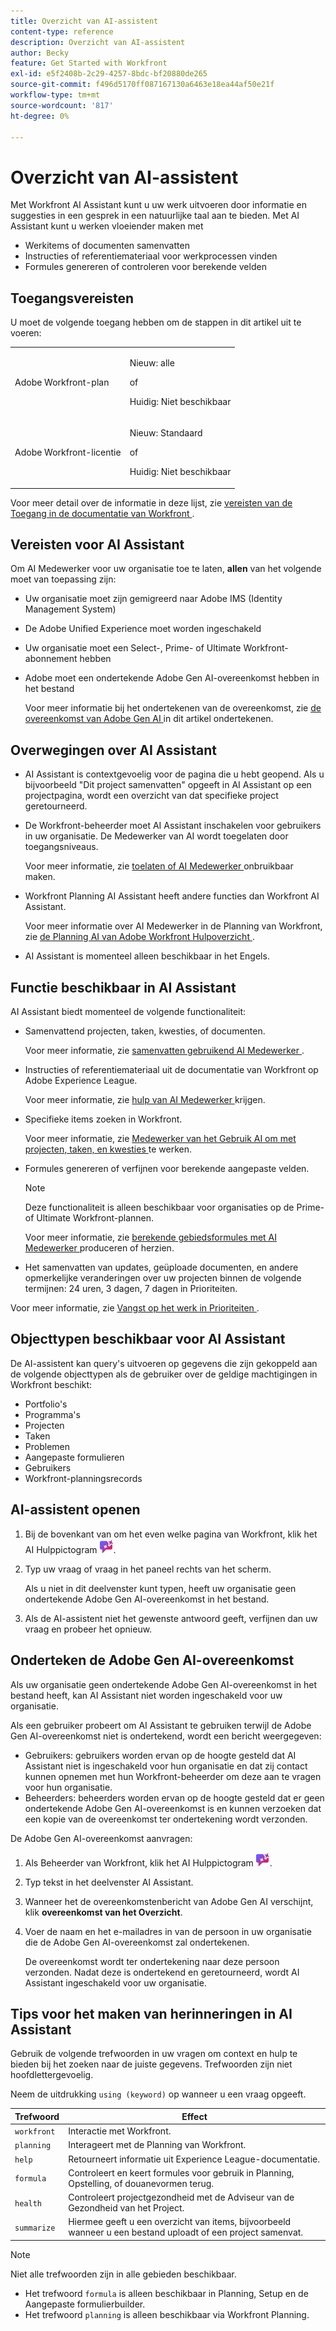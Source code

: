```yaml
---
title: Overzicht van AI-assistent
content-type: reference
description: Overzicht van AI-assistent
author: Becky
feature: Get Started with Workfront
exl-id: e5f2408b-2c29-4257-8bdc-bf20880de265
source-git-commit: f496d5170ff087167130a6463e18ea44af50e21f
workflow-type: tm+mt
source-wordcount: '817'
ht-degree: 0%

---
```


# Overzicht van AI-assistent

Met Workfront AI Assistant kunt u uw werk uitvoeren door informatie en suggesties in een gesprek in een natuurlijke taal aan te bieden. Met AI Assistant kunt u werken vloeiender maken met

* Werkitems of documenten samenvatten
* Instructies of referentiemateriaal voor werkprocessen vinden
* Formules genereren of controleren voor berekende velden

## Toegangsvereisten

U moet de volgende toegang hebben om de stappen in dit artikel uit te voeren:

<table style="table-layout:auto"> 
 <col> 
 <col> 
 <tbody> 
  <tr> 
   <td role="rowheader">Adobe Workfront-plan</td> 
   <td><p>Nieuw: alle</p>
       <p>of</p>
       <p>Huidig: Niet beschikbaar</p></td>
  </tr> 
  <tr> 
   <td role="rowheader">Adobe Workfront-licentie</td> 
   <td><p>Nieuw: Standaard</p>
       <p>of</p>
       <p>Huidig: Niet beschikbaar</p></td>
  </tr> 
 </tbody> 
</table>

Voor meer detail over de informatie in deze lijst, zie [ vereisten van de Toegang in de documentatie van Workfront ](/help/quicksilver/administration-and-setup/add-users/access-levels-and-object-permissions/access-level-requirements-in-documentation.md).

## Vereisten voor AI Assistant

Om AI Medewerker voor uw organisatie toe te laten, **allen** van het volgende moet van toepassing zijn:

* Uw organisatie moet zijn gemigreerd naar Adobe IMS (Identity Management System)
* De Adobe Unified Experience moet worden ingeschakeld
* Uw organisatie moet een Select-, Prime- of Ultimate Workfront-abonnement hebben
* Adobe moet een ondertekende Adobe Gen AI-overeenkomst hebben in het bestand

  Voor meer informatie bij het ondertekenen van de overeenkomst, zie [ de overeenkomst van Adobe Gen AI ](/help/quicksilver/workfront-basics/ai-assistant/ai-assistant-overview.md#sign-the-adobe-gen-ai-agreement) in dit artikel ondertekenen.

## Overwegingen over AI Assistant

* AI Assistant is contextgevoelig voor de pagina die u hebt geopend. Als u bijvoorbeeld &quot;Dit project samenvatten&quot; opgeeft in AI Assistant op een projectpagina, wordt een overzicht van dat specifieke project geretourneerd.
* De Workfront-beheerder moet AI Assistant inschakelen voor gebruikers in uw organisatie. De Medewerker van AI wordt toegelaten door toegangsniveaus.

  Voor meer informatie, zie [ toelaten of AI Medewerker ](/help/quicksilver/workfront-basics/ai-assistant/enable-or-disable-assistant.md) onbruikbaar maken.

* Workfront Planning AI Assistant heeft andere functies dan Workfront AI Assistant.

  Voor meer informatie over AI Medewerker in de Planning van Workfront, zie [ de Planning AI van Adobe Workfront Hulpoverzicht ](/help/quicksilver/planning/general/planning-ai-assistant-overview.md).

* AI Assistant is momenteel alleen beschikbaar in het Engels.


## Functie beschikbaar in AI Assistant

AI Assistant biedt momenteel de volgende functionaliteit:

* Samenvattend projecten, taken, kwesties, of documenten.

  Voor meer informatie, zie [ samenvatten gebruikend AI Medewerker ](/help/quicksilver/workfront-basics/ai-assistant/summarize-this.md).

* Instructies of referentiemateriaal uit de documentatie van Workfront op Adobe Experience League.

  Voor meer informatie, zie [ hulp van AI Medewerker ](/help/quicksilver/workfront-basics/ai-assistant/use-ai-to-retrieve-instructions.md) krijgen.

* Specifieke items zoeken in Workfront.

  Voor meer informatie, zie [ Medewerker van het Gebruik AI om met projecten, taken, en kwesties ](/help/quicksilver/workfront-basics/ai-assistant/work-with-pti-through-ai-assisant.md) te werken.

* Formules genereren of verfijnen voor berekende aangepaste velden.

  >[!NOTE]
  >
  >Deze functionaliteit is alleen beschikbaar voor organisaties op de Prime- of Ultimate Workfront-plannen.

  Voor meer informatie, zie [ berekende gebiedsformules met AI Medewerker ](/help/quicksilver/workfront-basics/ai-assistant/use-ai-assistant-to-check-formulas.md) produceren of herzien.

* Het samenvatten van updates, geüploade documenten, en andere opmerkelijke veranderingen over uw projecten binnen de volgende termijnen: 24 uren, 3 dagen, 7 dagen in Prioriteiten.

Voor meer informatie, zie [ Vangst op het werk in Prioriteiten ](/help/quicksilver/workfront-basics/priorities/catch-me-up.md).


## Objecttypen beschikbaar voor AI Assistant

De AI-assistent kan query&#39;s uitvoeren op gegevens die zijn gekoppeld aan de volgende objecttypen als de gebruiker over de geldige machtigingen in Workfront beschikt:

* Portfolio&#39;s
* Programma&#39;s
* Projecten
* Taken
* Problemen
* Aangepaste formulieren
* Gebruikers
* Workfront-planningsrecords


## AI-assistent openen

1. Bij de bovenkant van om het even welke pagina van Workfront, klik het AI Hulppictogram ![ AI Hulppictogram ](/help/quicksilver/workfront-basics/ai-assistant/assets/ai-assistant-icon.png).
1. Typ uw vraag of vraag in het paneel rechts van het scherm.

   Als u niet in dit deelvenster kunt typen, heeft uw organisatie geen ondertekende Adobe Gen AI-overeenkomst in het bestand.

1. Als de AI-assistent niet het gewenste antwoord geeft, verfijnen dan uw vraag en probeer het opnieuw.

## Onderteken de Adobe Gen AI-overeenkomst

Als uw organisatie geen ondertekende Adobe Gen AI-overeenkomst in het bestand heeft, kan AI Assistant niet worden ingeschakeld voor uw organisatie.

Als een gebruiker probeert om AI Assistant te gebruiken terwijl de Adobe Gen AI-overeenkomst niet is ondertekend, wordt een bericht weergegeven:

* Gebruikers: gebruikers worden ervan op de hoogte gesteld dat AI Assistant niet is ingeschakeld voor hun organisatie en dat zij contact kunnen opnemen met hun Workfront-beheerder om deze aan te vragen voor hun organisatie.
* Beheerders: beheerders worden ervan op de hoogte gesteld dat er geen ondertekende Adobe Gen AI-overeenkomst is en kunnen verzoeken dat een kopie van de overeenkomst ter ondertekening wordt verzonden.

De Adobe Gen AI-overeenkomst aanvragen:

1. Als Beheerder van Workfront, klik het AI Hulppictogram ![ AI Hulppictogram ](/help/quicksilver/workfront-basics/ai-assistant/assets/ai-assistant-icon.png).
1. Typ tekst in het deelvenster AI Assistant.
1. Wanneer het de overeenkomstenbericht van Adobe Gen AI verschijnt, klik **overeenkomst van het Overzicht**.
1. Voer de naam en het e-mailadres in van de persoon in uw organisatie die de Adobe Gen AI-overeenkomst zal ondertekenen.

   De overeenkomst wordt ter ondertekening naar deze persoon verzonden. Nadat deze is ondertekend en geretourneerd, wordt AI Assistant ingeschakeld voor uw organisatie.

## Tips voor het maken van herinneringen in AI Assistant

Gebruik de volgende trefwoorden in uw vragen om context en hulp te bieden bij het zoeken naar de juiste gegevens. Trefwoorden zijn niet hoofdlettergevoelig.

Neem de uitdrukking `using (keyword)` op wanneer u een vraag opgeeft.

| Trefwoord | Effect |
|---|---|
| `workfront` | Interactie met Workfront. |
| `planning ` | Interageert met de Planning van Workfront. |
| `help` | Retourneert informatie uit Experience League-documentatie. |
| `formula` | Controleert en keert formules voor gebruik in Planning, Opstelling, of douanevormen terug. |
| `health` | Controleert projectgezondheid met de Adviseur van de Gezondheid van het Project. |
| `summarize` | Hiermee geeft u een overzicht van items, bijvoorbeeld wanneer u een bestand uploadt of een project samenvat. |

>[!NOTE]
>
> Niet alle trefwoorden zijn in alle gebieden beschikbaar.
>
>* Het trefwoord `formula` is alleen beschikbaar in Planning, Setup en de Aangepaste formulierbuilder.
>* Het trefwoord `planning` is alleen beschikbaar via Workfront Planning.





